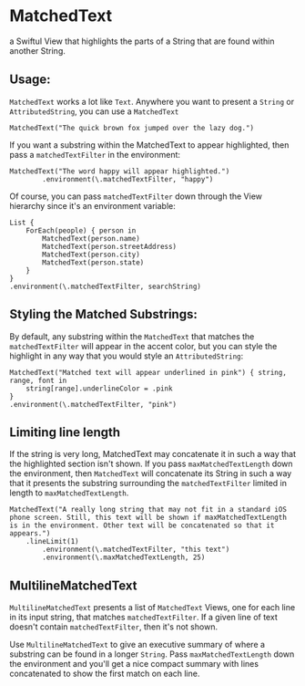 #  MatchedText

a SwiftuI View that highlights the parts of a String that are found within another String.

## Usage:

`MatchedText` works a lot like `Text`. Anywhere you want to present a `String` or `AttributedString`, you can use a `MatchedText`

    MatchedText("The quick brown fox jumped over the lazy dog.")

If you want a substring within the MatchedText to appear highlighted, then pass a `matchedTextFilter` in the environment:

    MatchedText("The word happy will appear highlighted.")
            .environment(\.matchedTextFilter, "happy")

Of course, you can pass `matchedTextFilter` down through the View hierarchy since it's an environment variable:

    List {
        ForEach(people) { person in
            MatchedText(person.name)
            MatchedText(person.streetAddress)
            MatchedText(person.city)
            MatchedText(person.state)
        }
    }
    .environment(\.matchedTextFilter, searchString)

## Styling the Matched Substrings:

By default, any substring within the `MatchedText` that matches the `matchedTextFilter` will appear in the accent color,
but you can style the highlight in any way that you would style an `AttributedString`:

    MatchedText("Matched text will appear underlined in pink") { string, range, font in
        string[range].underlineColor = .pink
    }
    .environment(\.matchedTextFilter, "pink")

## Limiting line length

If the string is very long, MatchedText may concatenate it in such a way that the highlighted section isn't shown.
If you pass `maxMatchedTextLength` down the environment, then `MatchedText` will concatenate its String 
in such a way that it presents the substring surrounding the `matchedTextFilter` limited in length to `maxMatchedTextLength`.

    MatchedText("A really long string that may not fit in a standard iOS phone screen. Still, this text will be shown if maxMatchedTextLength is in the environment. Other text will be concatenated so that it appears.")
        .lineLimit(1)
            .environment(\.matchedTextFilter, "this text")
            .environment(\.maxMatchedTextLength, 25)

        
## MultilineMatchedText

`MultilineMatchedText` presents a list of `MatchedText` Views, one for each line in its input string, that matches `matchedTextFilter`.
If a given line of text doesn't contain `matchedTextFilter`, then it's not shown.

Use `MultilineMatchedText` to give an executive summary of where a substring can be found in a longer `String`. 
Pass `maxMatchedTextLength` down the environment and you'll get a nice compact summary with lines concatenated to show the first match on each line.
